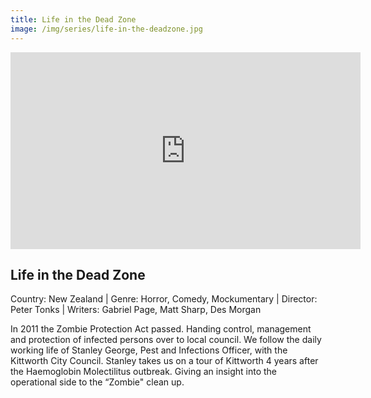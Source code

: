 ```yaml
---
title: Life in the Dead Zone
image: /img/series/life-in-the-deadzone.jpg
---
```

<iframe width="560" height="315" src="https://www.youtube.com/embed/ybWDMmuXxjk?controls=1" frameborder="0" allow="accelerometer; autoplay; encrypted-media; gyroscope; picture-in-picture" allowfullscreen></iframe>

## Life in the Dead Zone
Country: New Zealand | Genre: Horror, Comedy, Mockumentary | Director: Peter Tonks | Writers: Gabriel Page, Matt Sharp, Des Morgan

In 2011 the Zombie Protection Act passed. Handing control, management and protection of infected persons over to local council. We follow the daily working life of Stanley George, Pest and Infections Officer, with the Kittworth City Council. Stanley takes us on a tour of Kittworth 4 years after the Haemoglobin Molectilitus outbreak. Giving an insight into the operational side to the “Zombie" clean up. 